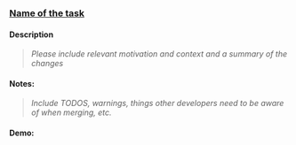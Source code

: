 ### [Name of the task](Link_to_issue)

#### Description

> _Please include relevant motivation and context and a summary of the changes_

#### Notes:

> _Include TODOS, warnings, things other developers need to be aware of when merging, etc._

#### Demo:
